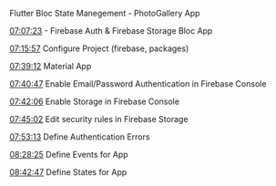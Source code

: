 Flutter Bloc State Manegement - PhotoGallery App

[07:07:23](https://www.youtube.com/watch?v=Mn254cnduOY&list=PL6yRaaP0WPkUf-ff1OX99DVSL1cynLHxO&index=9&t=25643s) - Firebase Auth & Firebase Storage Bloc App 

[07:15:57](https://youtu.be/Mn254cnduOY?list=PL6yRaaP0WPkUf-ff1OX99DVSL1cynLHxO&t=26157) Configure Project (firebase, packages)

[07:39:12](https://youtu.be/Mn254cnduOY?list=PL6yRaaP0WPkUf-ff1OX99DVSL1cynLHxO&t=27552) Material App

[07:40:47](https://youtu.be/Mn254cnduOY?list=PL6yRaaP0WPkUf-ff1OX99DVSL1cynLHxO&t=27647) Enable Email/Password Authentication in Firebase Console

[07:42:06](https://youtu.be/Mn254cnduOY?list=PL6yRaaP0WPkUf-ff1OX99DVSL1cynLHxO&t=27726) Enable Storage in Firebase Console

[07:45:02](https://youtu.be/Mn254cnduOY?list=PL6yRaaP0WPkUf-ff1OX99DVSL1cynLHxO&t=27902) Edit security rules in Firebase Storage

[07:53:13](https://youtu.be/Mn254cnduOY?list=PL6yRaaP0WPkUf-ff1OX99DVSL1cynLHxO&t=28393) Define Authentication Errors

[08:28:25](https://youtu.be/Mn254cnduOY?list=PL6yRaaP0WPkUf-ff1OX99DVSL1cynLHxO&t=30505)  Define Events for App

[08:42:47](https://youtu.be/Mn254cnduOY?list=PL6yRaaP0WPkUf-ff1OX99DVSL1cynLHxO&t=31367) Define States for App

